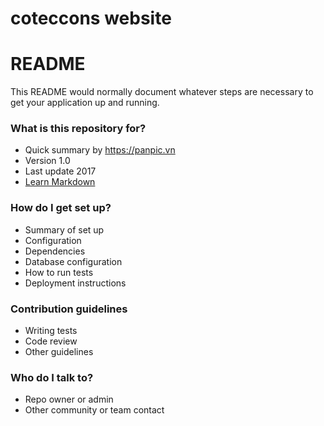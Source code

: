 # coteccons website
# README #

This README would normally document whatever steps are necessary to get your application up and running.

### What is this repository for? ###

* Quick summary by https://panpic.vn 
* Version 1.0
* Last update 2017
* [Learn Markdown](https://bitbucket.org/tutorials/markdowndemo)

### How do I get set up? ###

* Summary of set up
* Configuration
* Dependencies
* Database configuration
* How to run tests
* Deployment instructions

### Contribution guidelines ###

* Writing tests
* Code review
* Other guidelines

### Who do I talk to? ###

* Repo owner or admin
* Other community or team contact
